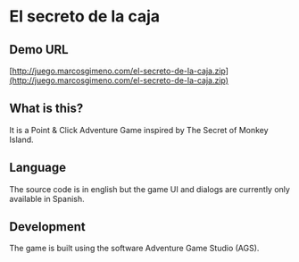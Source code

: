 # El secreto de la caja

## Demo URL

[http://juego.marcosgimeno.com/el-secreto-de-la-caja.zip](http://juego.marcosgimeno.com/el-secreto-de-la-caja.zip)

## What is this?

It is a Point & Click Adventure Game inspired by The Secret of Monkey Island.

## Language

The source code is in english but the game UI and dialogs are currently only available in Spanish.

## Development

The game is built using the software Adventure Game Studio (AGS).
